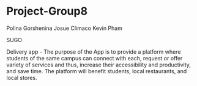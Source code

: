 # Project-Group8

Polina Gorshenina
Josue Climaco
Kevin Pham


SUGO

Delivery app - The purpose of the App is to provide a platform where students of the same campus can connect with each, request or offer variety of services and thus, increase their accessibility and productivity, and save time. The platform will benefit students, local restaurants, and local stores.
